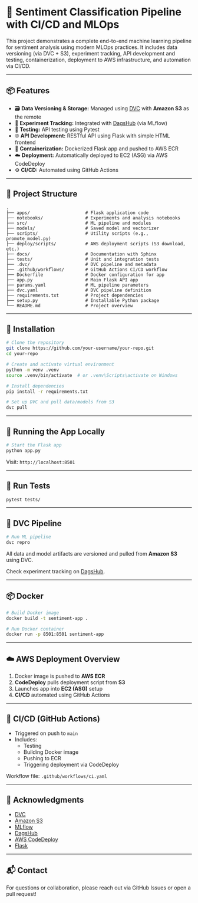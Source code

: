 # 🚀 Sentiment Classification Pipeline with CI/CD and MLOps

This project demonstrates a complete end-to-end machine learning pipeline for sentiment analysis using modern MLOps practices. It includes data versioning (via DVC + S3), experiment tracking, API development and testing, containerization, deployment to AWS infrastructure, and automation via CI/CD.

---

## 📦 Features

- 🗃️ **Data Versioning & Storage:** Managed using [DVC](https://dvc.org/) with **Amazon S3** as the remote
- 🔬 **Experiment Tracking:** Integrated with [DagsHub](https://dagshub.com/) (via MLflow)
- 🧪 **Testing:** API testing using Pytest
- 🌐 **API Development:** RESTful API using Flask with simple HTML frontend
- 🐳 **Containerization:** Dockerized Flask app and pushed to AWS ECR
- ☁️ **Deployment:** Automatically deployed to EC2 (ASG) via AWS CodeDeploy
- ⚙️ **CI/CD:** Automated using GitHub Actions

---

## 🧱 Project Structure

```
.
├── apps/                     # Flask application code
├── notebooks/                # Experiments and analysis notebooks
├── src/                      # ML pipeline and modules
├── models/                   # Saved model and vectorizer
├── scripts/                  # Utility scripts (e.g., promote_model.py)
├── deploy/scripts/           # AWS deployment scripts (S3 download, etc.)
├── docs/                     # Documentation with Sphinx
├── tests/                    # Unit and integration tests
├── .dvc/                     # DVC pipeline and metadata
├── .github/workflows/        # GitHub Actions CI/CD workflow
├── Dockerfile                # Docker configuration for app
├── app.py                    # Main Flask API app
├── params.yaml               # ML pipeline parameters
├── dvc.yaml                  # DVC pipeline definition
├── requirements.txt          # Project dependencies
├── setup.py                  # Installable Python package
└── README.md                 # Project overview
```

---

## 🔧 Installation

```bash
# Clone the repository
git clone https://github.com/your-username/your-repo.git
cd your-repo

# Create and activate virtual environment
python -m venv .venv
source .venv/bin/activate  # or .venv\Scripts\activate on Windows

# Install dependencies
pip install -r requirements.txt

# Set up DVC and pull data/models from S3
dvc pull
```

---

## 🚀 Running the App Locally

```bash
# Start the Flask app
python app.py
```

Visit: `http://localhost:8501`

---

## 🧪 Run Tests

```bash
pytest tests/
```

---

## 🧬 DVC Pipeline

```bash
# Run ML pipeline
dvc repro
```

All data and model artifacts are versioned and pulled from **Amazon S3** using DVC.

Check experiment tracking on [DagsHub](https://dagshub.com/shahriar0999/mlops-small-project.mlflow/#/experiments/0?searchFilter=&orderByKey=attributes.start_time&orderByAsc=false&startTime=ALL&lifecycleFilter=Active&modelVersionFilter=All+Runs&datasetsFilter=W10%3D).

---

## 📦 Docker

```bash
# Build Docker image
docker build -t sentiment-app .

# Run Docker container
docker run -p 8501:8501 sentiment-app
```

---

## ☁️ AWS Deployment Overview

1. Docker image is pushed to **AWS ECR**
2. **CodeDeploy** pulls deployment script from **S3**
3. Launches app into **EC2 (ASG)** setup
4. **CI/CD** automated using GitHub Actions

---

## 🔄 CI/CD (GitHub Actions)

- Triggered on push to `main`
- Includes:
  - Testing
  - Building Docker image
  - Pushing to ECR
  - Triggering deployment via CodeDeploy

Workflow file: `.github/workflows/ci.yaml`


---

## 🙏 Acknowledgments

- [DVC](https://dvc.org/)
- [Amazon S3](https://aws.amazon.com/s3/)
- [MLflow](https://mlflow.org/)
- [DagsHub](https://dagshub.com/)
- [AWS CodeDeploy](https://aws.amazon.com/codedeploy/)
- [Flask](https://flask.palletsprojects.com/)

---

## 📬 Contact

For questions or collaboration, please reach out via GitHub Issues or open a pull request!
